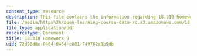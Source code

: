 ```yaml
---
content_type: resource
description: This file contains the information regarding 18.310 homework 9.
file: /media/https%3A/open-learning-course-data-rc.s3.amazonaws.com/18-310-principles-of-discrete-applied-mathematics-fall-2013/72d98d8e04040464c081749762a3b9db_MIT18_310F13_Homework9.pdf
file_type: application/pdf
resourcetype: Document
title: 18.310 Homework 9
uid: 72d98d8e-0404-0464-c081-749762a3b9db
---
```

